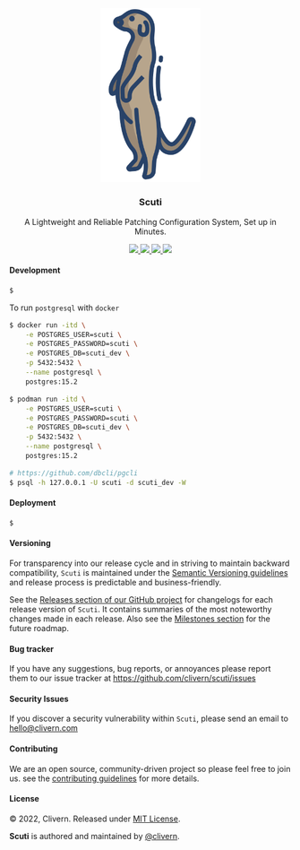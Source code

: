 <p align="center">
    <img alt="Scuti Logo" src="/assets/img/logo.png?v=0.4.0" width="180" />
    <h3 align="center">Scuti</h3>
    <p align="center">A Lightweight and Reliable Patching Configuration System, Set up in Minutes.</p>
    <p align="center">
        <a href="https://github.com/Clivern/Scuti/actions/workflows/agent_ci.yml">
            <img src="https://github.com/Clivern/Scuti/actions/workflows/agent_ci.yml/badge.svg"/>
        </a>
        <a href="https://github.com/Clivern/Scuti/actions/workflows/server_ci.yml">
            <img src="https://github.com/Clivern/Scuti/actions/workflows/server_ci.yml/badge.svg"/>
        </a>
        <a href="https://github.com/Clivern/Scuti/releases">
            <img src="https://img.shields.io/badge/Version-0.4.0-1abc9c.svg">
        </a>
        <a href="https://github.com/Clivern/Scuti/blob/master/LICENSE">
            <img src="https://img.shields.io/badge/LICENSE-MIT-orange.svg">
        </a>
    </p>
</p>


#### Development

```zsh
$
```

To run `postgresql` with `docker`

```zsh
$ docker run -itd \
    -e POSTGRES_USER=scuti \
    -e POSTGRES_PASSWORD=scuti \
    -e POSTGRES_DB=scuti_dev \
    -p 5432:5432 \
    --name postgresql \
    postgres:15.2
```

```zsh
$ podman run -itd \
    -e POSTGRES_USER=scuti \
    -e POSTGRES_PASSWORD=scuti \
    -e POSTGRES_DB=scuti_dev \
    -p 5432:5432 \
    --name postgresql \
    postgres:15.2
```

```zsh
# https://github.com/dbcli/pgcli
$ psql -h 127.0.0.1 -U scuti -d scuti_dev -W
```


#### Deployment

```zsh
$
```


#### Versioning

For transparency into our release cycle and in striving to maintain backward compatibility, `Scuti` is maintained under the [Semantic Versioning guidelines](https://semver.org/) and release process is predictable and business-friendly.

See the [Releases section of our GitHub project](https://github.com/clivern/scuti/releases) for changelogs for each release version of `Scuti`. It contains summaries of the most noteworthy changes made in each release. Also see the [Milestones section](https://github.com/clivern/scuti/milestones) for the future roadmap.


#### Bug tracker

If you have any suggestions, bug reports, or annoyances please report them to our issue tracker at https://github.com/clivern/scuti/issues


#### Security Issues

If you discover a security vulnerability within `Scuti`, please send an email to [hello@clivern.com](mailto:hello@clivern.com)


#### Contributing

We are an open source, community-driven project so please feel free to join us. see the [contributing guidelines](CONTRIBUTING.md) for more details.


#### License

© 2022, Clivern. Released under [MIT License](https://opensource.org/licenses/mit-license.php).

**Scuti** is authored and maintained by [@clivern](http://github.com/clivern).
